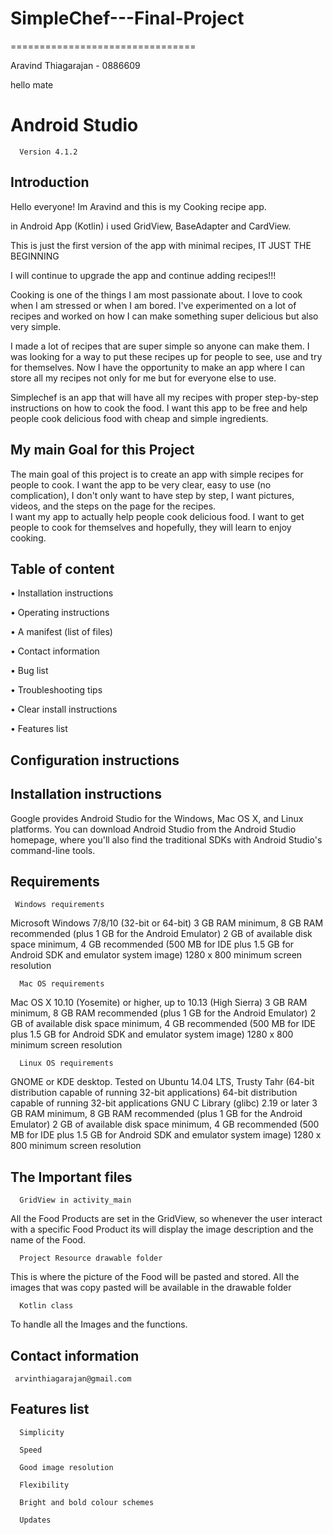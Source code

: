# SimpleChef---Final-Project
================================

Aravind Thiagarajan - 0886609

hello mate

Android Studio 
==============

      Version 4.1.2 

Introduction
------------

Hello everyone! Im Aravind and this is my Cooking recipe app.

in Android App (Kotlin) i used GridView, BaseAdapter and CardView.

This is just the first version of the app with minimal recipes, IT JUST THE BEGINNING

I will continue to upgrade the app and continue adding recipes!!!

Cooking is one of the things I am most passionate about. I love to cook when I am stressed or when I am bored. I've experimented on a lot of recipes and worked on how I can make something super delicious but also very simple. 


I made a lot of recipes that are super simple so anyone can make them. I was looking for a way to put these recipes up for people to see, use and try for themselves. Now I have the opportunity to make an app where I can store all my recipes not only for me but for everyone else to use. 


Simplechef is an app that will have all my recipes with proper step-by-step instructions on how to cook the food. I want this app to be free and help people cook delicious food with cheap and simple ingredients. 


My main Goal for this Project
-----------------------------

The main goal of this project is to create an app with simple recipes for people to cook. I want the app to be very clear, easy to use (no complication), I don't only want to have step by step, I want pictures, videos, and the steps on the page for the recipes.  
I want my app to actually help people cook delicious food. I want to get people to cook for themselves and hopefully, they will learn to enjoy cooking.


Table of content 
-----------------------------

• Installation instructions

• Operating instructions

• A manifest (list of files)

• Contact information

• Bug list

• Troubleshooting tips

• Clear install instructions

• Features list

Configuration instructions
-----------------------------


Installation instructions
-----------------------------
Google provides Android Studio for the Windows, Mac OS X, and Linux platforms. You can download Android Studio from the Android Studio homepage, where you'll also find the traditional SDKs with Android Studio's command-line tools. 


Requirements
-----------------------------

     Windows requirements
     
Microsoft Windows 7/8/10 (32-bit or 64-bit)
3 GB RAM minimum, 8 GB RAM recommended (plus 1 GB for the Android Emulator)
2 GB of available disk space minimum, 4 GB recommended (500 MB for IDE plus 1.5 GB for Android SDK and emulator system image)
1280 x 800 minimum screen resolution

      Mac OS requirements
      
Mac OS X 10.10 (Yosemite) or higher, up to 10.13 (High Sierra)
3 GB RAM minimum, 8 GB RAM recommended (plus 1 GB for the Android Emulator)
2 GB of available disk space minimum, 4 GB recommended (500 MB for IDE plus 1.5 GB for Android SDK and emulator system image)
1280 x 800 minimum screen resolution

      Linux OS requirements

GNOME or KDE desktop. Tested on Ubuntu 14.04 LTS, Trusty Tahr (64-bit distribution capable of running 32-bit applications)
64-bit distribution capable of running 32-bit applications
GNU C Library (glibc) 2.19 or later
3 GB RAM minimum, 8 GB RAM recommended (plus 1 GB for the Android Emulator)
2 GB of available disk space minimum, 4 GB recommended (500 MB for IDE plus 1.5 GB for Android SDK and emulator system image)
1280 x 800 minimum screen resolution


The Important files
-----------------------------
      GridView in activity_main
 All the Food Products are set in the GridView, so whenever the user interact with a specific Food Product its will display the image description and the name of the Food.
 
      Project Resource drawable folder
 This is where the picture of the Food will be pasted and stored. All the images that was copy pasted will be available in the drawable folder
 
      Kotlin class
 To handle all the Images and the functions.
 
 
 
 

Contact information
-----------------------------

     arvinthiagarajan@gmail.com




Features list
-----------------------------
      Simplicity
      
      Speed
      
      Good image resolution
      
      Flexibility
      
      Bright and bold colour schemes
      
      Updates
